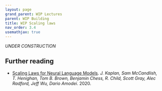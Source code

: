 ```yaml
---
layout: page
grand_parent: WIP Lectures
parent: WIP Building
title: WIP Scaling laws
nav_order: 3.4
usemathjax: true
---
```

*UNDER CONSTRUCTION*

## Further reading

- [Scaling Laws for Neural Language Models](https://arxiv.org/pdf/2001.08361.pdf). *J. Kaplan, Sam McCandlish, T. Henighan, Tom B. Brown, Benjamin Chess, R. Child, Scott Gray, Alec Radford, Jeff Wu, Dario Amodei*. 2020.
